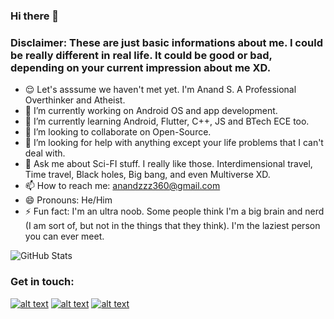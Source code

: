 ### Hi there 👋
### Disclaimer: These are just basic informations about me. I could be really different in real life. It could be good or bad, depending on your current impression about me XD.

<!--
**AnandSuresh02/AnandSuresh02** is a ✨ _special_ ✨ repository because its `README.md` (this file) appears on your GitHub profile.

Here are some ideas to get you started:
-->
- 😌️ Let's asssume we haven't met yet. I'm Anand S. A Professional Overthinker and Atheist.
- 🔭 I’m currently working on Android OS and app development.
- 🌱 I’m currently learning Android, Flutter, C++, JS and BTech ECE too.
- 👯 I’m looking to collaborate on Open-Source.
- 🤔 I’m looking for help with anything except your life problems that I can't deal with.
- 💬 Ask me about Sci-FI stuff. I really like those. Interdimensional travel, Time travel, Black holes, Big bang, and even Multiverse XD.
- 📫 How to reach me: anandzzz360@gmail.com
- 😄 Pronouns: He/Him
- ⚡ Fun fact: I'm an ultra noob. Some people think I'm a big brain and nerd (I am sort of, but not in the things that they think). I'm the laziest person you can ever meet.

![GitHub Stats](https://github-readme-stats.vercel.app/api?username=AnandSuresh02&theme=dark)

### Get in touch:
<!-- display the social media buttons in your README -->

[![alt text][1.1]][1]
[![alt text][2.1]][2]
[![alt text][6.1]][6]


<!-- links to social media icons -->
<!-- no need to change these -->

<!-- icons with padding -->

[1.1]: http://i.imgur.com/tXSoThF.png (twitter icon with padding)
[2.1]: http://i.imgur.com/P3YfQoD.png (facebook icon with padding)
[6.1]: http://i.imgur.com/0o48UoR.png (github icon with padding)

<!-- icons without padding -->

[1.2]: http://i.imgur.com/wWzX9uB.png (twitter icon without padding)
[2.2]: http://i.imgur.com/fep1WsG.png (facebook icon without padding)
[6.2]: http://i.imgur.com/9I6NRUm.png (github icon without padding)


<!-- links to your social media accounts -->
<!-- update these accordingly -->

[1]: http://www.twitter.com/anandsuresh02
[2]: http://www.facebook.com/anand.suresh.146/
[6]: http://www.github.com/AnandSuresh02

